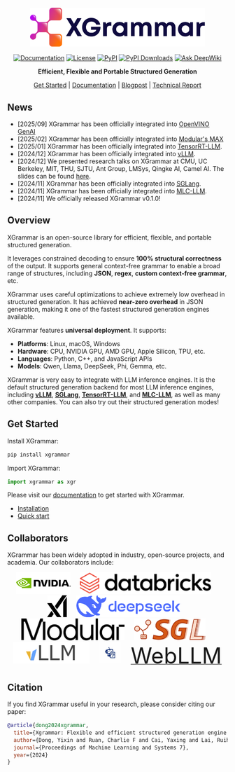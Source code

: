 <div align="center" id="top">

<img src="https://raw.githubusercontent.com/mlc-ai/xgrammar/main/assets/logo.svg" alt="logo" width="400" margin="10px"></img>

[![Documentation](https://img.shields.io/badge/docs-latest-green)](https://xgrammar.mlc.ai/docs/)
[![License](https://img.shields.io/badge/license-apache_2-blue)](https://github.com/mlc-ai/xgrammar/blob/main/LICENSE)
[![PyPI](https://img.shields.io/pypi/v/xgrammar)](https://pypi.org/project/xgrammar)
[![PyPI Downloads](https://static.pepy.tech/badge/xgrammar)](https://pepy.tech/projects/xgrammar)
[![Ask DeepWiki](https://deepwiki.com/badge.svg)](https://deepwiki.com/mlc-ai/xgrammar)

**Efficient, Flexible and Portable Structured Generation**


[Get Started](#get-started) | [Documentation](https://xgrammar.mlc.ai/docs/) | [Blogpost](https://blog.mlc.ai/2024/11/22/achieving-efficient-flexible-portable-structured-generation-with-xgrammar) | [Technical Report](https://arxiv.org/abs/2411.15100)

</div>

## News
- [2025/09] XGrammar has been officially integrated into [OpenVINO GenAI](https://github.com/openvinotoolkit/openvino.genai)
- [2025/02] XGrammar has been officially integrated into [Modular's MAX](https://docs.modular.com/max/serve/structured-output)
- [2025/01] XGrammar has been officially integrated into [TensorRT-LLM](https://github.com/NVIDIA/TensorRT-LLM).
- [2024/12] XGrammar has been officially integrated into [vLLM](https://github.com/vllm-project/vllm).
- [2024/12] We presented research talks on XGrammar at CMU, UC Berkeley, MIT, THU, SJTU, Ant Group, LMSys, Qingke AI, Camel AI. The slides can be found [here](https://docs.google.com/presentation/d/1iS7tu2EV4IKRWDaR0F3YD7ubrNqtGYUStSskceneelc/edit?usp=sharing).
- [2024/11] XGrammar has been officially integrated into [SGLang](https://github.com/sgl-project/sglang).
- [2024/11] XGrammar has been officially integrated into [MLC-LLM](https://github.com/mlc-ai/mlc-llm).
- [2024/11] We officially released XGrammar v0.1.0!

## Overview

XGrammar is an open-source library for efficient, flexible, and portable structured generation.

It leverages constrained decoding to ensure **100% structural correctness** of the output. It supports general context-free grammar to enable a broad range of structures, including **JSON**, **regex**, **custom context-free grammar**, etc.

XGrammar uses careful optimizations to achieve extremely low overhead in structured generation. It has achieved **near-zero overhead** in JSON generation, making it one of the fastest structured generation engines available.

XGrammar features **universal deployment**. It supports:
* **Platforms**: Linux, macOS, Windows
* **Hardware**: CPU, NVIDIA GPU, AMD GPU, Apple Silicon, TPU, etc.
* **Languages**: Python, C++, and JavaScript APIs
* **Models**: Qwen, Llama, DeepSeek, Phi, Gemma, etc.

XGrammar is very easy to integrate with LLM inference engines. It is the default structured generation backend for most LLM inference engines, including  [**vLLM**](https://github.com/vllm-project/vllm), [**SGLang**](https://github.com/sgl-project/sglang), [**TensorRT-LLM**](https://github.com/NVIDIA/TensorRT-LLM), and [**MLC-LLM**](https://github.com/mlc-ai/mlc-llm), as well as many other companies. You can also try out their structured generation modes!

## Get Started

Install XGrammar:
```bash
pip install xgrammar
```

Import XGrammar:
```python
import xgrammar as xgr
```

Please visit our [documentation](https://xgrammar.mlc.ai/docs/) to get started with XGrammar.
- [Installation](https://xgrammar.mlc.ai/docs/start/installation)
- [Quick start](https://xgrammar.mlc.ai/docs/start/quick_start)


## Collaborators

XGrammar has been widely adopted in industry, open-source projects, and academia. Our collaborators include:

<div align="center">

[<img src="https://raw.githubusercontent.com/mlc-ai/XGrammar-web-assets/refs/heads/main/repo/nvidia.svg" height=50/>](https://github.com/NVIDIA/TensorRT-LLM)
&emsp;
[<img src="https://raw.githubusercontent.com/mlc-ai/XGrammar-web-assets/refs/heads/main/repo/databricks.svg" height=50/>](https://www.databricks.com/)
&emsp;
[<img src="https://raw.githubusercontent.com/mlc-ai/XGrammar-web-assets/refs/heads/main/repo/xai.png" height=50/>](https://github.com/NVIDIA/TensorRT-LLM)
&emsp;
[<img src="https://raw.githubusercontent.com/mlc-ai/XGrammar-web-assets/refs/heads/main/repo/deepseek.png" height=50/>](https://github.com/NVIDIA/TensorRT-LLM)
&emsp;
[<img src="https://raw.githubusercontent.com/mlc-ai/XGrammar-web-assets/refs/heads/main/repo/modular.svg" height=50/>](https://www.modular.com/)
&emsp;
[<img src="https://raw.githubusercontent.com/mlc-ai/XGrammar-web-assets/refs/heads/main/repo/sglang.png" height=50/>](https://github.com/sgl-project/sglang)
&emsp;
[<img src="https://raw.githubusercontent.com/mlc-ai/XGrammar-web-assets/refs/heads/main/repo/vllm.png" height=50/>](https://github.com/vllm-project/vllm)
&emsp;
[<img src="https://raw.githubusercontent.com/mlc-ai/XGrammar-web-assets/refs/heads/main/repo/mlc.jpeg" height=50/>](https://github.com/mlc-ai/mlc-llm)
&emsp;
[<span style="font-size:50px">WebLLM</span>](https://github.com/mlc-ai/web-llm)

</div>

## Citation

If you find XGrammar useful in your research, please consider citing our paper:

```bibtex
@article{dong2024xgrammar,
  title={Xgrammar: Flexible and efficient structured generation engine for large language models},
  author={Dong, Yixin and Ruan, Charlie F and Cai, Yaxing and Lai, Ruihang and Xu, Ziyi and Zhao, Yilong and Chen, Tianqi},
  journal={Proceedings of Machine Learning and Systems 7},
  year={2024}
}
```
